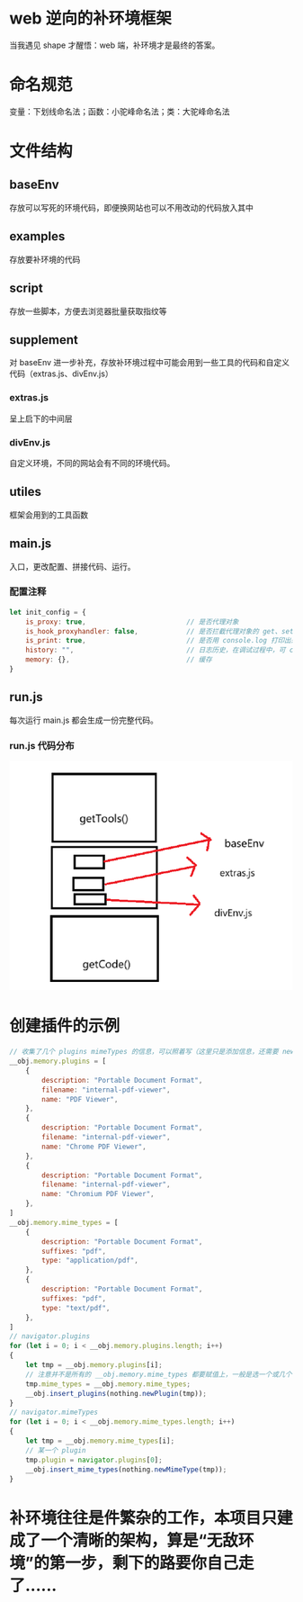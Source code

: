 # web 逆向的补环境框架
当我遇见 shape 才醒悟：web 端，补环境才是最终的答案。

# 命名规范
变量：下划线命名法；函数：小驼峰命名法；类：大驼峰命名法

# 文件结构
## baseEnv
存放可以写死的环境代码，即便换网站也可以不用改动的代码放入其中

## examples
存放要补环境的代码

## script
存放一些脚本，方便去浏览器批量获取指纹等

## supplement
对 baseEnv 进一步补充，存放补环境过程中可能会用到一些工具的代码和自定义代码（extras.js、divEnv.js）
### extras.js
呈上启下的中间层
### divEnv.js
自定义环境，不同的网站会有不同的环境代码。

## utiles
框架会用到的工具函数

## main.js
入口，更改配置、拼接代码、运行。
### 配置注释
```js
let init_config = {
    is_proxy: true,                         // 是否代理对象
    is_hook_proxyhandler: false,            // 是否拦截代理对象的 get、set、has 等句柄
    is_print: true,                         // 是否用 console.log 打印出来
    history: "",                            // 日志历史，在调试过程中，可 copy(nothing.history) 复制日志出来
    memory: {},                             // 缓存
}
```

## run.js
每次运行 main.js 都会生成一份完整代码。
### run.js 代码分布
![alt text](image.png)


# 创建插件的示例
```js
// 收集了几个 plugins mimeTypes 的信息，可以照着写（这里只是添加信息，还需要 new 出来，应该会写个脚本，取浏览器自动获取）。
__obj.memory.plugins = [
    {
        description: "Portable Document Format",
        filename: "internal-pdf-viewer",
        name: "PDF Viewer",
    },
    {
        description: "Portable Document Format",
        filename: "internal-pdf-viewer",
        name: "Chrome PDF Viewer",
    },
    {
        description: "Portable Document Format",
        filename: "internal-pdf-viewer",
        name: "Chromium PDF Viewer",
    },
]
__obj.memory.mime_types = [
    {
        description: "Portable Document Format",
        suffixes: "pdf",
        type: "application/pdf",
    },
    {
        description: "Portable Document Format",
        suffixes: "pdf",
        type: "text/pdf",
    },
]
// navigator.plugins
for (let i = 0; i < __obj.memory.plugins.length; i++)
{
    let tmp = __obj.memory.plugins[i];
    // 注意并不是所有的 __obj.memory.mime_types 都要赋值上，一般是选一个或几个
    tmp.mime_types = __obj.memory.mime_types;
    __obj.insert_plugins(nothing.newPlugin(tmp));
}
// navigator.mimeTypes
for (let i = 0; i < __obj.memory.mime_types.length; i++)
{
    let tmp = __obj.memory.mime_types[i];
    // 某一个 plugin
    tmp.plugin = navigator.plugins[0];
    __obj.insert_mime_types(nothing.newMimeType(tmp));
}
```

# 补环境往往是件繁杂的工作，本项目只建成了一个清晰的架构，算是“无敌环境”的第一步，剩下的路要你自己走了......